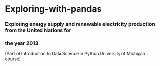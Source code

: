 # Exploring-with-pandas

### Exploring  energy supply and renewable electricity production from the United Nations for 
### the year 2013 
(Part of Introduction to Data Science in Python
University of Michigan course)
